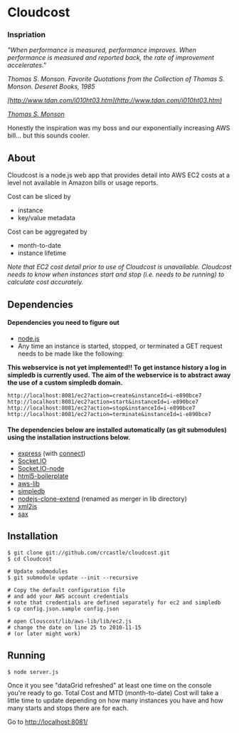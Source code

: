 # Cloudcost

### Inspriation #

_"When performance is measured, performance improves. When performance is measured and reported back, the rate of improvement accelerates."_

_Thomas S. Monson. Favorite Quotations from the Collection of Thomas S. Monson. Deseret Books, 1985_

_[http://www.tdan.com/i010ht03.htm](http://www.tdan.com/i010ht03.htm)_

_[Thomas S. Monson](http://en.wikipedia.org/wiki/Thomas_S._Monson)_

Honestly the inspiration was my boss and our exponentially increasing AWS bill... but this sounds cooler.

## About

Cloudcost is a node.js web app that provides detail into AWS EC2 costs at a level not available in Amazon bills or usage reports.

Cost can be sliced by

 * instance
 * key/value metadata

Cost can be aggregated by

 * month-to-date
 * instance lifetime

_Note that EC2 cost detail prior to use of Cloudcost is unavailable. Cloudcost needs to know when instances start and stop (i.e. needs to be running) to calculate cost accurately._

## Dependencies

#### Dependencies you need to figure out
 * [node.js](https://github.com/ry/node)
 * Any time an instance is started, stopped, or terminated a GET request needs to be made like the following:  

**This webservice is not yet implemented!! To get instance history a log in simpledb is currently used.**
**The aim of the webservice is to abstract away the use of a custom simpledb domain.**

	http://localhost:8081/ec2?action=create&instanceId=i-e890bce7
	http://localhost:8081/ec2?action=start&instanceId=i-e890bce7
	http://localhost:8081/ec2?action=stop&instanceId=i-e890bce7
	http://localhost:8081/ec2?action=terminate&instanceId=i-e890bce7

#### The dependencies below are installed automatically (as git submodules) using the installation instructions below.
 * [express](https://github.com/visionmedia/express) (with [connect](https://github.com/senchalabs/connect))
 * [Socket.IO](https://github.com/LearnBoost/Socket.IO)
 * [Socket.IO-node](https://github.com/LearnBoost/Socket.IO-node)
 * [html5-boilerplate](https://github.com/robrighter/html5-boilerplate)
 * [aws-lib](https://github.com/mirkok/aws-lib)
 * [simpledb](https://github.com/rjrodger/simpledb)
 * [nodejs-clone-extend](https://github.com/shimondoodkin/nodejs-clone-extend) (renamed as merger in lib directory)
 * [xml2js](https://github.com/maqr/node-xml2js/)
 * [sax](https://github.com/isaacs/sax-js/)
	

## Installation

    $ git clone git://github.com/crcastle/cloudcost.git
    $ cd Cloudcost

	# Update submodules
	$ git submodule update --init --recursive

    # Copy the default configuration file
	# and add your AWS account credentials
	# note that credentials are defined separately for ec2 and simpledb
    $ cp config.json.sample config.json

	# open Clouscost/lib/aws-lib/lib/ec2.js
	# change the date on line 25 to 2010-11-15
	# (or later might work)

## Running

	$ node server.js

Once it you see "dataGrid refreshed" at least one time on the console you're ready to go. 
Total Cost and MTD (month-to-date) Cost will take a little time to update depending on how many instances you have and how many starts and stops there are for each.

Go to [http://localhost:8081/](http://localhost:8081/)